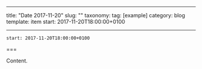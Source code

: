 
---
title: "Date 2017-11-20"
slug: ""
taxonomy:
tag: [example]
category: blog
template: item
start: 2017-11-20T18:00:00+0100

---

``start: 2017-11-20T18:00:00+0100``

===

Content.
